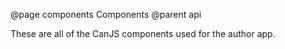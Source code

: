 @page components Components
@parent api

These are all of the CanJS components used for the author app.
